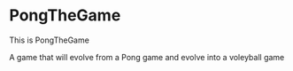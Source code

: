# PongTheGame
This is PongTheGame

A game that will evolve from a Pong game and evolve into a voleyball game

